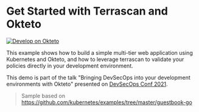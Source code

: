 # Get Started with Terrascan and Okteto

[![Develop on Okteto](https://okteto.com/develop-okteto.svg)](https://cloud.okteto.com/deploy?repository=https://github.com/okteto/terrascan-okteto-get-started)


This example shows how to build a simple multi-tier web application using Kubernetes and Okteto, and how to leverage terrascan to validate your policies directly in your development environment.

This demo is part of the talk "Bringing DevSecOps into your development environments with Okteto" presented on [DevSecOps Conf 2021](https://devsecopsconf.kubedaily.com/).

> Sample based on https://github.com/kubernetes/examples/tree/master/guestbook-go
